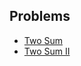 ## Problems
- [Two Sum](https://github.com/nityanaki/leetcode/tree/main/easy/twosum)
- [Two Sum II](https://github.com/nityanaki/leetcode/tree/main/easy/twosum2)
